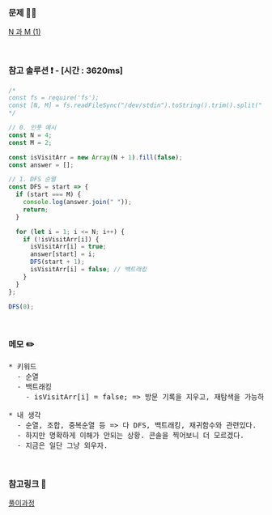### 문제 🤨❔

[N 과 M (1)](https://www.acmicpc.net/problem/15649)

<br>

### 참고 솔루션 ❗️ - [시간 : 3620ms]

```js
/*
const fs = require('fs');
const [N, M] = fs.readFileSync("/dev/stdin").toString().trim().split(" ").map(Number);
*/

// 0. 인풋 예시
const N = 4;
const M = 2;

const isVisitArr = new Array(N + 1).fill(false);
const answer = [];

// 1. DFS 순열
const DFS = start => {
  if (start === M) {
    console.log(answer.join(" "));
    return;
  }

  for (let i = 1; i <= N; i++) {
    if (!isVisitArr[i]) {
      isVisitArr[i] = true;
      answer[start] = i;
      DFS(start + 1);
      isVisitArr[i] = false; // 백트래킹
    }
  }
};

DFS(0);
```

<br>

### 메모 ✏️

<pre>
* 키워드
  - 순열 
  - 백트래킹
    - isVisitArr[i] = false; => 방문 기록을 지우고, 재탐색을 가능하게 함.

* 내 생각
  - 순열, 조합, 중복순열 등 => 다 DFS, 백트래킹, 재귀함수와 관련있다.
  - 하지만 명확하게 이해가 안되는 상황. 콘솔을 찍어보니 더 모르겠다.
  - 지금은 일단 그냥 외우자.
</pre>

<br>

### 참고링크 🔗

[풀이과정](https://nyang-in.tistory.com/284)
